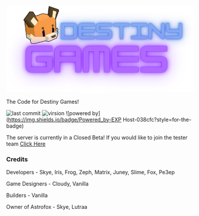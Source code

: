 ![DestinyGames Logo](https://github.com/Astrofox-Studios/DESTINYResource/blob/main/logo.png)

The Code for Destiny Games! 

![last commit](https://img.shields.io/github/last-commit/Astrofox-Studios/DESTINYResource?style=for-the-badge) ![virsion](https://img.shields.io/badge/Minecraft-1.20.4-8403fc?style=for-the-badge) ![powered by](https://img.shields.io/badge/Powered_by-EXP Host-038cfc?style=for-the-badge)

The server is currently in a Closed Beta! If you would like to join the tester team [Click Here](https://destinygames.org)

### Credits

Developers - Skye, Iris, Frog, Zeph, Matrix, Juney, Slime, Fox, Pe3ep

Game Designers - Cloudy, Vanilla

Builders - Vanilla

Owner of Astrofox - Skye, Lutraa
